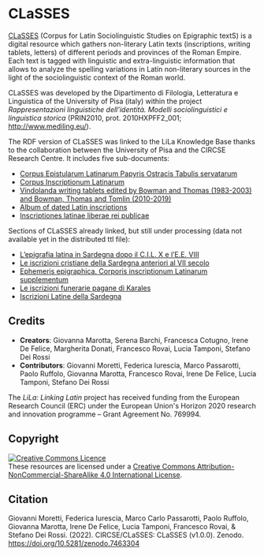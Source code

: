 # CLaSSES

[CLaSSES](https://classes-latin-linguistics.fileli.unipi.it) (Corpus for Latin Sociolinguistic Studies on Epigraphic textS) is a digital resource which gathers non-literary Latin texts (inscriptions, writing tablets, letters) of different periods and provinces of the Roman Empire. Each text is tagged with linguistic and extra-linguistic information that allows to analyze the spelling variations in Latin non-literary sources in the light of the sociolinguistic context of the Roman world.

CLaSSES was developed by the Dipartimento di Filologia, Letteratura e Linguistica of the University of Pisa (italy) within the project _Rappresentazioni linguistiche dell’identità. Modelli sociolinguistici e linguistica storica_ (PRIN2010, prot. 2010HXPFF2_001; http://www.mediling.eu/).

The RDF version of CLaSSES was linked to the LiLa Knowledge Base thanks to the collaboration between the University of Pisa and the CIRCSE Research Centre. It includes five sub-documents:
* [Corpus Epistularum Latinarum Papyris Ostracis Tabulis servatarum](http://lila-erc.eu/data/corpora/CLaSSES/id/corpus/CEL)
* [Corpus Inscriptionum Latinarum](http://lila-erc.eu/data/corpora/CLaSSES/id/corpus/CIL)
* [Vindolanda writing tablets edited by Bowman and Thomas (1983-2003) and Bowman, Thomas and Tomlin (2010-2019)](http://lila-erc.eu/data/corpora/CLaSSES/id/corpus/BTT)
* [Album of dated Latin inscriptions](http://lila-erc.eu/data/corpora/CLaSSES/id/corpus/GORDON) 
* [Inscriptiones latinae liberae rei publicae](http://lila-erc.eu/data/corpora/CLaSSES/id/corpus/ILLRP)

Sections of CLaSSES already linked, but still under processing (data not available yet in the distributed ttl file):
* [L’epigrafia latina in Sardegna dopo il C.I.L. X e l’E.E. VIII](http://lila-erc.eu/data/corpora/CLaSSES/id/corpus/ANRW)
* [Le iscrizioni cristiane della Sardegna anteriori al VII secolo](http://lila-erc.eu/data/corpora/CLaSSES/id/corpus/ICS)
* [Ephemeris epigraphica. Corporis inscriptionum Latinarum supplementum](http://lila-erc.eu/data/corpora/CLaSSES/id/corpus/EE%20VIII)
* [Le iscrizioni funerarie pagane di Karales](http://lila-erc.eu/data/corpora/CLaSSES/id/corpus/IFPK)
* [Iscrizioni Latine della Sardegna](http://lila-erc.eu/data/corpora/CLaSSES/id/corpus/ILSard)


## Credits

- **Creators**: Giovanna Marotta, Serena Barchi, Francesca Cotugno, Irene De Felice, Margherita Donati, Francesco Rovai, Lucia Tamponi, Stefano Dei Rossi
- **Contributors**: Giovanni Moretti, Federica Iurescia, Marco Passarotti, Paolo Ruffolo, Giovanna Marotta, Francesco Rovai, Irene De Felice, Lucia Tamponi, Stefano Dei Rossi

The _LiLa: Linking Latin_ project has received funding from the European Research Council (ERC) under the European Union's Horizon 2020 research and innovation programme – Grant Agreement No. 769994.

## Copyright
<a rel="license" href="http://creativecommons.org/licenses/by-nc-sa/4.0/"><img alt="Creative Commons Licence" style="border-width:0" src="https://i.creativecommons.org/l/by-nc-sa/4.0/88x31.png" /></a><br />These resources are licensed under a <a rel="license" href="http://creativecommons.org/licenses/by-nc-sa/4.0/">Creative Commons Attribution-NonCommercial-ShareAlike 4.0 International License</a>.

## Citation
Giovanni Moretti, Federica Iurescia, Marco Carlo Passarotti, Paolo Ruffolo, Giovanna Marotta, Irene De Felice, Lucia Tamponi, Francesco Rovai, & Stefano Dei Rossi. (2022). CIRCSE/CLaSSES: CLaSSES (v1.0.0). Zenodo. https://doi.org/10.5281/zenodo.7463304
